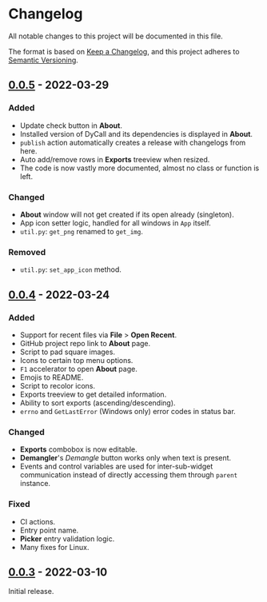 # Changelog

All notable changes to this project will be documented in this file.

The format is based on [Keep a Changelog](https://keepachangelog.com/en/1.0.0/), and
this project adheres to [Semantic Versioning](https://semver.org/spec/v2.0.0.html).

## [0.0.5] - 2022-03-29

### Added

- Update check button in **About**.
- Installed version of DyCall and its dependencies is displayed in **About**.
- `publish` action automatically creates a release with changelogs from here.
- Auto add/remove rows in **Exports** treeview when resized.
- The code is now vastly more documented, almost no class or function is left.

### Changed

- **About** window will not get created if its open already (singleton).
- App icon setter logic, handled for all windows in `App` itself.
- `util.py`: `get_png` renamed to `get_img`.

### Removed

- `util.py`: `set_app_icon` method.

## [0.0.4] - 2022-03-24

### Added

- Support for recent files via **File** > **Open Recent**.
- GitHub project repo link to **About** page.
- Script to pad square images.
- Icons to certain top menu options.
- `F1` accelerator to open **About** page.
- Emojis to README.
- Script to recolor icons.
- Exports treeview to get detailed information.
- Ability to sort exports (ascending/descending).
- `errno` and `GetLastError` (Windows only) error codes in status bar.

### Changed

- **Exports** combobox is now editable.
- **Demangler**'s _Demangle_ button works only when text is present.
- Events and control variables are used for inter-sub-widget communication
  instead of directly accessing them through `parent` instance.

### Fixed

- CI actions.
- Entry point name.
- **Picker** entry validation logic.
- Many fixes for Linux.

## [0.0.3] - 2022-03-10

Initial release.

[0.0.5]: https://github.com/demberto/DyCall/compare/v0.0.4...v0.0.5
[0.0.4]: https://github.com/demberto/DyCall/compare/v0.0.3...v0.0.4
[0.0.3]: https://github.com/demberto/DyCall/releases/tag/v0.0.3
